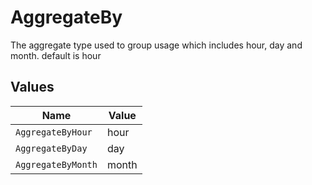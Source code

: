 # AggregateBy

The aggregate type used to group usage which includes hour, day and month. default is hour


## Values

| Name               | Value              |
| ------------------ | ------------------ |
| `AggregateByHour`  | hour               |
| `AggregateByDay`   | day                |
| `AggregateByMonth` | month              |